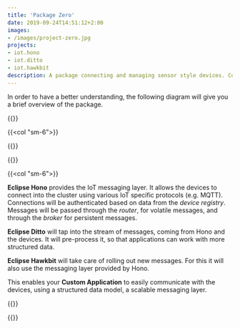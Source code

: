 ```yaml
---
title: 'Package Zero'
date: 2019-09-24T14:51:12+2:00
images:
- /images/project-zero.jpg
projects:
- iot.hono
- iot.ditto
- iot.hawkbit
description: A package connecting and managing sensor style devices. Connecting sensors to the cloud, processing data with a digital twin platform, and managing device firmware.
---
```


In order to have a better understanding, the following diagram will give you a brief overview of the package.

{{<row>}}

{{<col "sm-6">}}

{{<img-fluid src="images/overview.png" title="Overview diagram">}}

{{</col>}}

{{<col "sm-6">}}

<p class="border-callout-left" style="border-color: #ff972f;">
<strong>Eclipse Hono</strong> provides the IoT messaging layer. It allows the devices to connect into the cluster
using various IoT specific protocols (e.g. MQTT). Connections will be authenticated based on data from
the <em>device registry</em>. Messages will be passed through the <em>router</em>, for volatile messages, and through
the <em>broker</em> for persistent messages.
</p>

<p class="border-callout-left" style="border-color: #81aca6;">
<strong>Eclipse Ditto</strong> will tap into the stream of messages, coming from Hono and the devices. It will
pre-process it, so that applications can work with more structured data.
</p>

<p class="border-callout-left" style="border-color: #8e86ae;">
<strong>Eclipse Hawkbit</strong> will take care of rolling out new messages. For this it will also use the messaging
layer provided by Hono.
</p>

<p class="border-callout-left" style="border-color: #ff6d6d;">
This enables your <strong>Custom Application</strong> to easily communicate with the devices, using a
structured data model, a scalable messaging layer.
</p>

{{</col>}}

{{</row>}}
